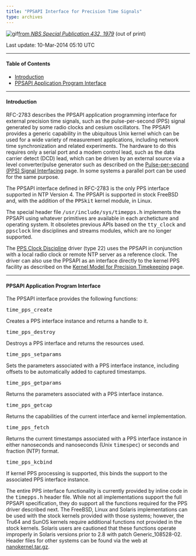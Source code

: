 ```yaml
---
title: "PPSAPI Interface for Precision Time Signals"
type: archives
---
```


![gif](/archives/pic/tonea.gif)[from _NBS Special Publication 432, 1979_](http://www.eecis.udel.edu/%7emills/pictures.html) (out of print)

Last update: 10-Mar-2014 05:10 UTC

* * *

#### Table of Contents

*   [Introduction](/archives/4.2.8-series/kernpps/#introduction)
*   [PPSAPI Application Program Interface](/archives/4.2.8-series/kernpps/#ppsapi-application-program-interface)

* * *

#### Introduction

RFC-2783 describes the PPSAPI application programming interface for external precision time signals, such as the pulse-per-second (PPS) signal generated by some radio clocks and cesium oscillators. The PPSAPI provides a generic capability in the ubiquitous Unix kernel which can be used for a wide variety of measurement applications, including network time synchronization and related experiments. The hardware to do this requires only a serial port and a modem control lead, such as the data carrier detect (DCD) lead, which can be driven by an external source via a level converter/pulse generator such as described on the [Pulse-per-second (PPS) Signal Interfacing](/archives/4.2.8-series/pps) page. In some systems a parallel port can be used for the same purpose.

The PPSAPI interface defined in RFC-2783 is the only PPS interface supported in NTP Version 4. The PPSAPI is supported in stock FreeBSD and, with the addition of the <tt>PPSkit</tt> kernel module, in Linux.

The special header file <tt>/usr/include/sys/timepps.h</tt> implements the PPSAPI using whatever primitives are available in each archeticture and operating system. It obsoletes previous APIs based on the <tt>tty_clock</tt> and <tt>ppsclock</tt> line disciplines and streams modules, which are no longer supported.

The [PPS Clock Discipline](/archives/drivers/driver22) driver (type 22) uses the PPSAPI in conjunction with a local radio clock or remote NTP server as a reference clock. The driver can also use the PPSAPI as an interface directly to the kernel PPS facility as described on the [Kernel Model for Precision Timekeeping](/archives/4.2.8-series/kern) page.

* * *

#### PPSAPI Application Program Interface

The PPSAPI interface provides the following functions:

<dt><tt>time_pps_create</tt></dt>

Creates a PPS interface instance and returns a handle to it.

<dt><tt>time_pps_destroy</tt></dt>

Destroys a PPS interface and returns the resources used.

<dt><tt>time_pps_setparams</tt></dt>

Sets the parameters associated with a PPS interface instance, including offsets to be automatically added to captured timestamps.

<dt><tt>time_pps_getparams</tt></dt>

Returns the parameters associated with a PPS interface instance.

<dt><tt>time_pps_getcap</tt></dt>

Returns the capabilities of the current interface and kernel implementation.

<dt><tt>time_pps_fetch</tt></dt>

Returns the current timestamps associated with a PPS interface instance in either nanoseconds and nanoseconds (Unix <tt>timespec</tt>) or seconds and fraction (NTP) format.

<dt><tt>time_pps_kcbind</tt></dt>

If kernel PPS processing is supported, this binds the support to the associated PPS interface instance.

The entire PPS interface functionality is currently provided by inline code in the <tt>timepps.h</tt> header file. While not all implementations support the full PPSAPI specification, they do support all the functions required for the PPS driver described next. The FreeBSD, Linux and Solaris implementations can be used with the stock kernels provided with those systems; however, the Tru64 and SunOS kernels require additional functions not provided in the stock kernels. Solaris users are cautioned that these functions operate improperly in Solaris versions prior to 2.8 with patch Generic_108528-02. Header files for other systems can be found via the web at [nanokernel.tar.gz](https://www.eecis.udel.edu/~ntp/ntp_spool/software/nanokernel.tar.gz).